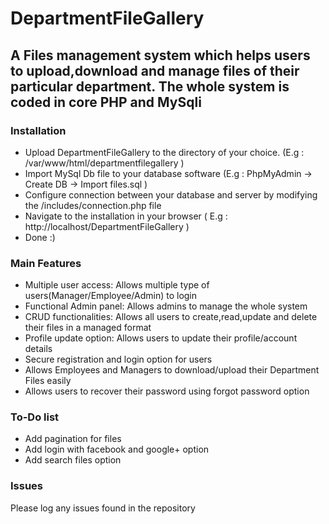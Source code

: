 # DepartmentFileGallery
## A Files management system which helps users to upload,download and manage files of their particular department. The whole system is coded in core PHP and MySqli





### Installation
- Upload DepartmentFileGallery to the directory of your choice. (E.g :  /var/www/html/departmentfilegallery )
- Import MySql Db file to your database software (E.g : PhpMyAdmin -> Create DB -> Import files.sql  )
- Configure connection between your database and server by modifying the /includes/connection.php file
- Navigate to the installation in your browser ( E.g :  http://localhost/DepartmentFileGallery )
- Done :)



### Main Features

- Multiple user access:  Allows multiple type of users(Manager/Employee/Admin) to login 
- Functional Admin panel:  Allows admins to manage the whole system
- CRUD functionalities:  Allows all users to create,read,update and delete their files in a managed format 
- Profile update option:  Allows users to update their profile/account details  
- Secure registration and login option for users
- Allows Employees and Managers to download/upload their Department Files easily
- Allows users to recover their password using forgot password option

### To-Do  list
- Add pagination for files
- Add login with facebook and google+ option
- Add search files option

### Issues

Please log any issues found in the repository 



